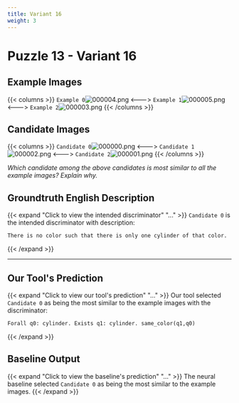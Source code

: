 ```yaml
---
title: Variant 16
weight: 3
---
```


# Puzzle 13 - Variant 16

## Example Images
{{< columns >}}
`Example 0`![000004.png](/clevr-variants/breaking/fovariant-16/render/images/CLEVR_val_000004.png)
<--->
`Example 1`![000005.png](/clevr-variants/breaking/fovariant-16/render/images/CLEVR_val_000005.png)
<--->
`Example 2`![000003.png](/clevr-variants/breaking/fovariant-16/render/images/CLEVR_val_000003.png)
{{< /columns >}}

## Candidate Images
{{< columns >}}
`Candidate 0`![000000.png](/clevr-variants/breaking/fovariant-16/render/images/CLEVR_val_000000.png)
<--->
`Candidate 1`![000002.png](/clevr-variants/breaking/fovariant-16/render/images/CLEVR_val_000002.png)
<--->
`Candidate 2`![000001.png](/clevr-variants/breaking/fovariant-16/render/images/CLEVR_val_000001.png)
{{< /columns >}}

*Which candidate among the above candidates is most similar to all the example images? Explain why.*

## Groundtruth English Description

{{< expand "Click to view the intended discriminator" "..." >}}
`Candidate 0` is the intended discriminator with description:
```plaintext 
There is no color such that there is only one cylinder of that color.
```
{{< /expand >}}

---



## Our Tool's Prediction

{{< expand "Click to view our tool's prediction" "..." >}}
Our tool selected `Candidate 0` as being the most similar to the example images with the discriminator:
```plaintext
Forall q0: cylinder. Exists q1: cylinder. same_color(q1,q0)
```
{{< /expand >}}



## Baseline Output

{{< expand "Click to view the baseline's prediction" "..." >}}
The neural baseline selected `Candidate 0` as being the most similar to the example images.
{{< /expand >}}

